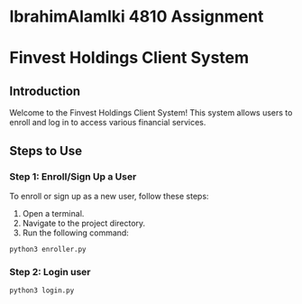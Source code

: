 # IbrahimAlamlki 4810 Assignment
# Finvest Holdings Client System

## Introduction

Welcome to the Finvest Holdings Client System! This system allows users to enroll and log in to access various financial services.

## Steps to Use

### Step 1: Enroll/Sign Up a User

To enroll or sign up as a new user, follow these steps:

1. Open a terminal.
2. Navigate to the project directory.
3. Run the following command:

```
python3 enroller.py
```
### Step 2: Login user

```
python3 login.py
